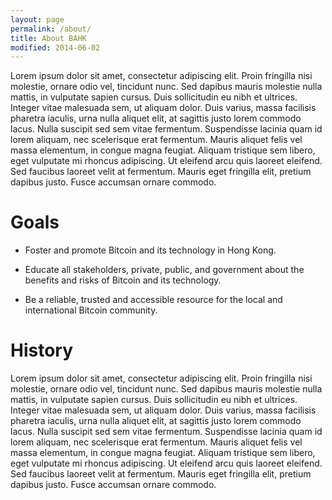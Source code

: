 ```yaml
---
layout: page
permalink: /about/
title: About BAHK
modified: 2014-06-02
---
```


Lorem ipsum dolor sit amet, consectetur adipiscing elit. Proin fringilla nisi molestie, ornare odio vel, tincidunt nunc. Sed dapibus mauris molestie nulla mattis, in vulputate sapien cursus. Duis sollicitudin eu nibh et ultrices. Integer vitae malesuada sem, ut aliquam dolor. Duis varius, massa facilisis pharetra iaculis, urna nulla aliquet elit, at sagittis justo lorem commodo lacus. Nulla suscipit sed sem vitae fermentum. Suspendisse lacinia quam id lorem aliquam, nec scelerisque erat fermentum. Mauris aliquet felis vel massa elementum, in congue magna feugiat. Aliquam tristique sem libero, eget vulputate mi rhoncus adipiscing. Ut eleifend arcu quis laoreet eleifend. Sed faucibus laoreet velit at fermentum. Mauris eget fringilla elit, pretium dapibus justo. Fusce accumsan ornare commodo.

# Goals
* Foster and promote Bitcoin and its technology in Hong Kong.

* Educate all stakeholders, private, public, and government about the benefits and risks of Bitcoin and its technology.

* Be a reliable, trusted and accessible resource for the local and international Bitcoin community.

# History
Lorem ipsum dolor sit amet, consectetur adipiscing elit. Proin fringilla nisi molestie, ornare odio vel, tincidunt nunc. Sed dapibus mauris molestie nulla mattis, in vulputate sapien cursus. Duis sollicitudin eu nibh et ultrices. Integer vitae malesuada sem, ut aliquam dolor. Duis varius, massa facilisis pharetra iaculis, urna nulla aliquet elit, at sagittis justo lorem commodo lacus. Nulla suscipit sed sem vitae fermentum. Suspendisse lacinia quam id lorem aliquam, nec scelerisque erat fermentum. Mauris aliquet felis vel massa elementum, in congue magna feugiat. Aliquam tristique sem libero, eget vulputate mi rhoncus adipiscing. Ut eleifend arcu quis laoreet eleifend. Sed faucibus laoreet velit at fermentum. Mauris eget fringilla elit, pretium dapibus justo. Fusce accumsan ornare commodo.

